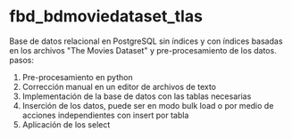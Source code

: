 # fbd_bdmoviedataset_tlas
Base de datos relacional en PostgreSQL sin índices y con índices basadas en los archivos "The Movies Dataset" y pre-procesamiento de los datos.
pasos:
1. Pre-procesamiento en python
2. Corrección manual en un editor de archivos de texto
3. Implementación de la base de datos con las tablas necesarias
4. Inserción de los datos, puede ser en modo bulk load o por medio de acciones independientes con insert por tabla
5. Aplicación de los select
